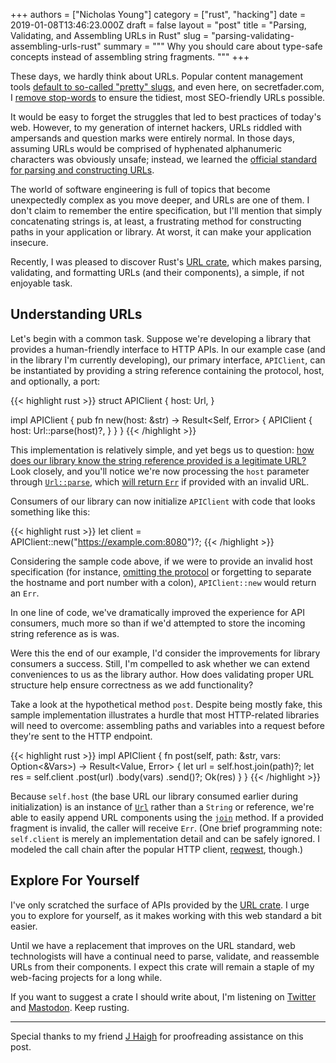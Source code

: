 +++
authors = ["Nicholas Young"]
category = ["rust", "hacking"]
date = 2019-01-08T13:46:23.000Z
draft = false
layout = "post"
title = "Parsing, Validating, and Assembling URLs in Rust"
slug = "parsing-validating-assembling-urls-rust"
summary = """
Why you should care about type-safe concepts instead of assembling string fragments.
"""
+++

These days, we hardly think about URLs. Popular content management tools
[default to so-called "pretty" slugs][default-pretty], and even here, on
secretfader.com, I [remove stop-words][stop-words] to ensure the tidiest, most
SEO-friendly URLs possible.

It would be easy to forget the struggles that led to best
practices of today's web. However, to my generation of
internet hackers, URLs riddled with ampersands and question
marks were entirely normal. In those days, assuming URLs would
be comprised of hyphenated alphanumeric characters was
obviously unsafe; instead, we learned the [official standard
for parsing and constructing URLs][url-standard].

The world of software engineering is full of topics that become unexpectedly
complex as you move deeper, and URLs are one of them. I don't claim to remember
the entire specification, but I'll mention that simply concatenating strings
is, at least, a frustrating method for constructing paths in your application
or library. At worst, it can make your application insecure.

Recently, I was pleased to discover Rust's [URL crate][url-crate], which makes
parsing, validating, and formatting URLs (and their components), a simple, if
not enjoyable task.

## Understanding URLs

Let's begin with a common task. Suppose we're developing a library that provides
a human-friendly interface to HTTP APIs. In our example case (and in the library
I'm currently developing), our primary interface, `APIClient`, can be
instantiated by providing a string reference containing the protocol, host, and
optionally, a port:

{{< highlight rust >}}
struct APIClient {
  host: Url,
}

impl APIClient {
  pub fn new(host: &str) -> Result<Self, Error> {
    APIClient {
      host: Url::parse(host)?,
    }
  }
}
{{< /highlight >}}

This implementation is relatively simple, and yet begs us to question: [how does
our library know the string reference provided is a legitimate
URL?][playground-parse] Look closely, and you'll notice we're now processing
the `host` parameter through [`Url::parse`][url-crate], which [will return
`Err`][playground-error] if provided with an invalid URL.

Consumers of our library can now initialize `APIClient` with code that looks
something like this:

{{< highlight rust >}}
let client = APIClient::new("https://example.com:8080")?;
{{< /highlight >}}

Considering the sample code above, if we were to provide an invalid host
specification (for instance, [omitting the protocol][playground-error] or
forgetting to separate the hostname and port number with a colon),
`APIClient::new` would return an `Err`.

In one line of code, we've dramatically improved the experience for API
consumers, much more so than if we'd attempted to store the incoming string
reference as is was.

Were this the end of our example, I'd consider the improvements for library
consumers a success. Still, I'm compelled to ask whether we can extend
conveniences to us as the library author. How does validating proper URL
structure help ensure correctness as we add functionality?

Take a look at the hypothetical method `post`. Despite being mostly
fake, this sample implementation illustrates a hurdle that most HTTP-related
libraries will need to overcome: assembling paths and variables into a request
before they're sent to the HTTP endpoint.

{{< highlight rust >}}
impl APIClient {
  fn post(self, path: &str, vars: Option<&Vars>)
    -> Result<Value, Error>
  {
    let url = self.host.join(path)?;
    let res = self.client
      .post(url)
      .body(vars)
      .send()?;
    Ok(res)
  }
}
{{< /highlight >}}

Because `self.host` (the base URL our library consumed earlier during
initialization) is an instance of [`Url`][url-crate] rather than a `String` or
reference, we're able to easily append URL components using the
[`join`][url-crate-join] method. If a provided fragment is invalid, the caller
will receive `Err`. (One brief programming note: `self.client` is merely an
implementation detail and can be safely ignored. I modeled the call chain after
the popular HTTP client, [reqwest][reqwest], though.)

## Explore For Yourself

I've only scratched the surface of APIs provided by the [URL
crate][url-crate]. I urge you to explore for yourself, as it
makes working with this web standard a bit easier.

Until we have a replacement that improves on the URL
standard, web technologists will have a continual need to
parse, validate, and reassemble URLs from their components. I expect this
crate will remain a staple of my web-facing projects for a long while.

If you want to suggest a crate I should write about, I'm
listening on [Twitter][twitter] and [Mastodon][mastodon]. Keep rusting.

---

Special thanks to my friend [J Haigh](https://twitter.com/DebugSteven) for
proofreading assistance on this post.

[playground-parse]:
https://play.rust-lang.org/?version=stable&mode=debug&edition=2018&gist=62d44913be331834cf1829ea507953f5
[playground-error]:
https://play.rust-lang.org/?version=stable&mode=debug&edition=2018&gist=66476252c8ec17e59b26da911b30253d
[stop-words]: https://en.wikipedia.org/wiki/Stop_words
[default-pretty]: https://en.wikipedia.org/wiki/Clean_URL
[url-standard]: https://www.w3.org/TR/url/
[qs]: https://en.wikipedia.org/wiki/Query_string
[reqwest]: https://docs.rs/reqwest/
[url-crate]: https://docs.rs/url/
[url-crate-join]: https://docs.rs/url/1.7.2/url/struct.Url.html#method.join
[twitter]: https://twitter.com/secretfader
[mastodon]: https://mastodon.social/@secretfader
